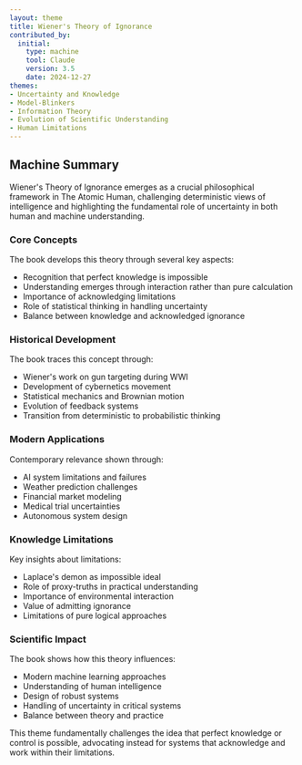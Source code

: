 ```yaml
---
layout: theme
title: Wiener's Theory of Ignorance
contributed_by:
  initial:
    type: machine
    tool: Claude
    version: 3.5
    date: 2024-12-27
themes:
- Uncertainty and Knowledge
- Model-Blinkers
- Information Theory
- Evolution of Scientific Understanding
- Human Limitations
---
```


<div class="machine-commentary" markdown=1>

## Machine Summary

Wiener's Theory of Ignorance emerges as a crucial philosophical framework in The Atomic Human, challenging deterministic views of intelligence and highlighting the fundamental role of uncertainty in both human and machine understanding.

### Core Concepts

The book develops this theory through several key aspects:
- Recognition that perfect knowledge is impossible
- Understanding emerges through interaction rather than pure calculation
- Importance of acknowledging limitations
- Role of statistical thinking in handling uncertainty
- Balance between knowledge and acknowledged ignorance

### Historical Development

The book traces this concept through:
- Wiener's work on gun targeting during WWI
- Development of cybernetics movement
- Statistical mechanics and Brownian motion
- Evolution of feedback systems
- Transition from deterministic to probabilistic thinking

### Modern Applications

Contemporary relevance shown through:
- AI system limitations and failures
- Weather prediction challenges
- Financial market modeling
- Medical trial uncertainties
- Autonomous system design

### Knowledge Limitations

Key insights about limitations:
- Laplace's demon as impossible ideal
- Role of proxy-truths in practical understanding
- Importance of environmental interaction
- Value of admitting ignorance
- Limitations of pure logical approaches

### Scientific Impact

The book shows how this theory influences:
- Modern machine learning approaches
- Understanding of human intelligence
- Design of robust systems
- Handling of uncertainty in critical systems
- Balance between theory and practice

This theme fundamentally challenges the idea that perfect knowledge or control is possible, advocating instead for systems that acknowledge and work within their limitations.

</div>
